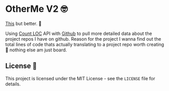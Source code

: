 # OtherMe V2 🤓

[This](https://github.com/Yehonatal/otherme) but better. 🫣

Using [Count LOC](https://codetabs.com/count-loc/count-loc-online.html) API with [Github](https://docs.github.com/en/rest) to pull more detailed data about the project repos I have on github. Reason for the project I wanna find out the total lines of code thats actually translating to a project repo worth creating 🥴 nothing else am just board.

## License 🫡

This project is licensed under the MIT License - see the `LICENSE` file for details.
